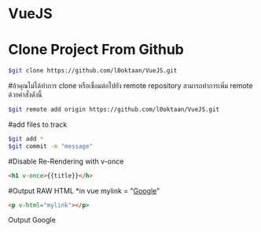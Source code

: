 # VueJS

# Clone Project From Github

```sh
$git clone https://github.com/l0oktaan/VueJS.git
```

#ถ้าคุณไม่ได้ทำการ clone หรือเชื่อมต่อไปยัง remote repository สามารถทำการเพิ่ม remote ด้วยคำสั่งดังนี้

```sh
$git remote add origin https://github.com/l0oktaan/VueJS.git
```

#add files to track
```sh
$git add *
$git commit -m "message"
```



#Disable Re-Rendering with v-once
```HTML
<h1 v-once>{{title}}</h>
```

#Output RAW HTML
*in vue mylink = "<a href='http://www.google.com'>Google</a>"
```HTML
<p v-html="mylink"></p> 
```
Output
Google

